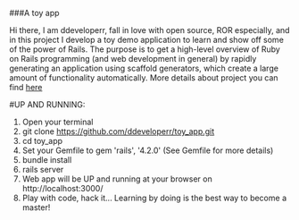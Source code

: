 ###A toy app

Hi there, I am ddeveloperr, fall in love with open source, ROR especially, and in this project I develop a toy demo application to learn and show off some of the power of Rails. 
The purpose is to get a high-level overview of Ruby on Rails programming (and web development in general) by rapidly generating an application using scaffold generators, which create a large amount of functionality automatically.
More details about project you can find [here](https://www.railstutorial.org/book/toy_app#cha-a_toy_app)

#UP AND RUNNING:

1. Open your terminal
2. git clone https://github.com/ddeveloperr/toy_app.git
3. cd toy_app
4. Set your Gemfile to     gem 'rails',  '4.2.0' (See Gemfile for more details)
5. bundle install
6. rails server
7. Web app will be UP and running at your browser on http://localhost:3000/
8. Play with code, hack it... Learning by doing is the best way to become a master!



